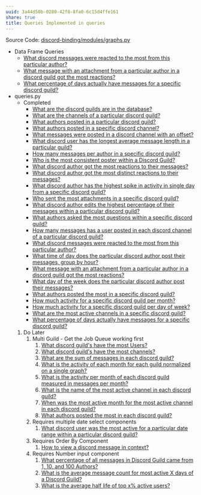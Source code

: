 ```yaml
---
uuid: 3a44d50b-0280-42f8-8fa0-6c15d4ffe161
share: true
title: Queries Implemented in queries
---
```

Source Code: [discord-binding/modules/graphs.py](https://github.com/dentropy/discord-binding/blob/main/modules/graphs.py)

* Data Frame Queries
	* [What discord messages were reacted to the most from this particular author?](/f386a8f1-5a03-4800-b3fb-9ff569a064af)
	* [What message with an attachment from a particular author in a discord guild got the most reactions?](/2c19f286-32de-4f5e-94f0-98d6eae21492)
	* [What percentage of days actually have messages for a specific discord guild?](/3fb84a3c-742b-423a-a881-d5b46fd82a28)
* queries.py
	* Completed
		* [What are the discord guilds are in the database?](/26b46eff-ac32-457c-b35b-cd936fa1af83)
		* [What are the channels of a particular discord guild?](/a0219c15-6f5c-41b6-888f-41698790b9d2)
		* [What authors posted in a particular discord guild?](/90c0ecd1-f1d2-4f89-84ea-aa1b615644e3)
		* [What authors posted in a specific discord channel?](/cfa39119-a580-49de-8562-259a33f3b80f)
		* [What messages were posted in a discord channel with an offset?](/undefined)
		* [What discord user has the longest average message length in a particular guild?](/2f4fd09e-24a3-4359-81b2-049742a03610)
		- [How many messages per author in a specific discord guild?](/d473e743-c32d-45f7-bfe8-9836eeff97f4)
		- [Who is the most consistent poster within a Discord Guild?](/dba668aa-bb99-46d5-9942-9f41bed27766)
		- [What discord author got the most reactions to their messages?](/31ea5eb0-424d-4bac-ac87-dcc463b5d92d)
		- [What discord author got the most distinct reactions to their messages?](/1045dbd7-8a3e-4975-8dea-fe81c3c354d1)
		- [What discord author has the highest spike in activity in single day from a specific discord guild?](/0c868cc8-6f4b-4f8c-9f50-ef2e1bf31615)
		- [Who sent the most attachments in a specific discord guild?](/bb1fc99d-24cc-4ea2-9110-3bf7d695ac03)
		- [What discord author edits the highest percentage of their messages within a particular discord guild?](/80a2d7fc-3d80-420a-ba6b-d9bd41206606)
		- [What authors asked the most questions within a specific discord guild?](/c102ef60-4b8c-423e-8102-69578c1ec330)
		- [How many messages has a user posted in each discord channel of a particular discord guild?](/d4d9a29d-c144-4b7b-bb49-af768905cd79)
		- [What discord messages were reacted to the most from this particular author?](/f386a8f1-5a03-4800-b3fb-9ff569a064af)
		- [What time of day does the particular discord author post their messages, group by hour?](/d0faa6c6-be48-4170-941a-a30d833f6d1c)
		- [What message with an attachment from a particular author in a discord guild got the most reactions?](/2c19f286-32de-4f5e-94f0-98d6eae21492)
		- [What day of the week does the particular discord author post their messages?](/cb543a19-8513-43ae-8720-5ffeaec4a385)
		- [What authors posted the most in a specific discord guild?](/7922cc2d-f1cc-435d-832d-5fa4d555b121)
		- [How much activity for a specific discord guild per month?](/efcd6f7d-b36e-4032-b89b-0fe9fd5a0da9)
		- [How much activity for a specific discord guild per day of week?](/7cd7bef3-c7ca-4d80-b02b-ba6552b6087c)
		- [What are the most active channels in a specific discord guild?](/45f50e6a-fb81-4f7c-87b6-70785da72633)
		- [What percentage of days actually have messages for a specific discord guild?](/3fb84a3c-742b-423a-a881-d5b46fd82a28)
	1. Do Later
		1. Multi Guild - Get the Job Queue working first
			1. [What discord guild's have the most Users?](/a1f0f53d-327b-4999-9d06-81d2c14a5eb5)
			2. [What discord guild's have the most channels?](/5fda1ed0-692e-4c6f-9a52-917ca152b003)
			3. [What are the sum of messages in each discord guild?](/undefined)
			4. [What is the activity of each month for each guild normalized on a single graph?](/8b9a34f5-a141-47be-ab51-091a0e05339b)
			5. [What is the activity per month of each discord guild measured in messages per month?](/edb39918-b02f-4ee7-b2b2-d902c8370412)
			6. [What is the name of the most active channel in each discord guild?](/27802970-c6dc-462e-8210-216bb1eb6a36)
			7. [When was the most active month for the most active channel in each discord guild?](/30d09691-d6bc-462d-b9ae-8534e88e4cf1)
			8. [What authors posted the most in each discord guild?](/34592fa9-bd8d-4237-bdff-36cb58fdc21e)
		2. Requires multiple date select components
			1. [What discord user was the most active for a particular date range within a particular discord guild?](/cca39f0d-a173-4849-986f-fbc5ea0e46bf)
		3. Requires Order By Component
			1. [How to view a discord message in context?](/fdaf9b18-a664-4861-894b-836af806393a)
		4. Requires Number input component
			1. [What percentage of all messages in Discord Guild came from 1, 10, and 100 Authors?](/ae8cb99d-65d5-404f-9d83-4572cca17719)
			2. [What is the average message count for most active X days of a Discord Guild?](/9a9414ed-c3bd-433e-bb5b-4732aff405a0)
			3. [What is the average half life of top x% active users?](/4f6a01a0-6799-43a6-b36a-38edd59d36fc)
